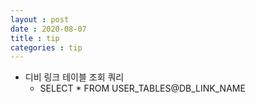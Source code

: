 ```yaml
---
layout : post
date : 2020-08-07
title : tip
categories : tip
---
```

+ 디비 링크 테이블 조회 쿼리
	+ SELECT * FROM USER_TABLES@DB_LINK_NAME

